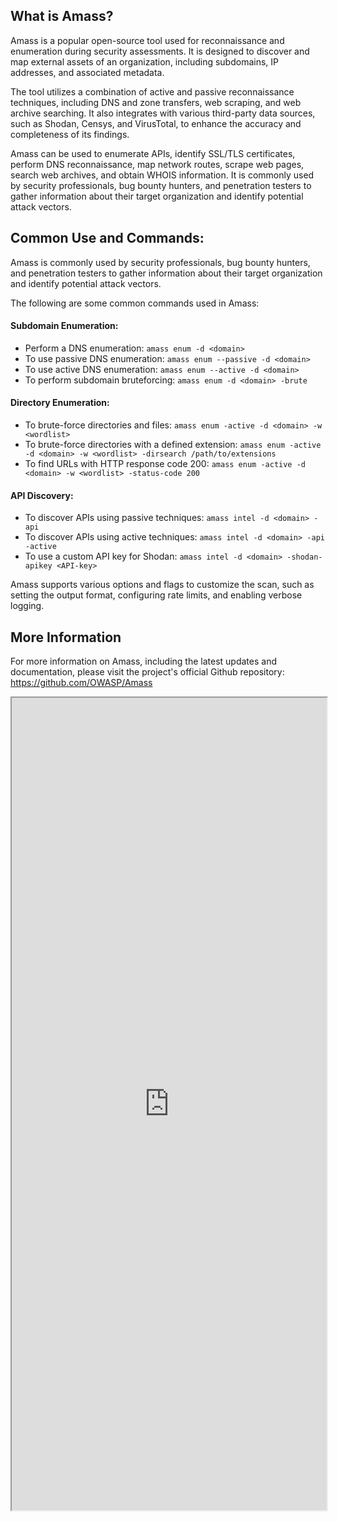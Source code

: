 ## What is Amass?

Amass is a popular open-source tool used for reconnaissance and enumeration during security assessments. It is designed to discover and map external assets of an organization, including subdomains, IP addresses, and associated metadata.

The tool utilizes a combination of active and passive reconnaissance techniques, including DNS and zone transfers, web scraping, and web archive searching. It also integrates with various third-party data sources, such as Shodan, Censys, and VirusTotal, to enhance the accuracy and completeness of its findings.

Amass can be used to enumerate APIs, identify SSL/TLS certificates, perform DNS reconnaissance, map network routes, scrape web pages, search web archives, and obtain WHOIS information. It is commonly used by security professionals, bug bounty hunters, and penetration testers to gather information about their target organization and identify potential attack vectors.

## Common Use and Commands:
Amass is commonly used by security professionals, bug bounty hunters, and penetration testers to gather information about their target organization and identify potential attack vectors.

The following are some common commands used in Amass:

#### Subdomain Enumeration:
-  Perform a DNS enumeration: `amass enum -d <domain>`
-   To use passive DNS enumeration: `amass enum --passive -d <domain>`
-   To use active DNS enumeration: `amass enum --active -d <domain>`
-   To perform subdomain bruteforcing: `amass enum -d <domain> -brute`

#### Directory Enumeration:
-   To brute-force directories and files: `amass enum -active -d <domain> -w <wordlist>`
-   To brute-force directories with a defined extension: `amass enum -active -d <domain> -w <wordlist> -dirsearch /path/to/extensions`
-   To find URLs with HTTP response code 200: `amass enum -active -d <domain> -w <wordlist> -status-code 200`

#### API Discovery:
-   To discover APIs using passive techniques: `amass intel -d <domain> -api`
-   To discover APIs using active techniques: `amass intel -d <domain> -api -active`
-   To use a custom API key for Shodan: `amass intel -d <domain> -shodan-apikey <API-key>`

Amass supports various options and flags to customize the scan, such as setting the output format, configuring rate limits, and enabling verbose logging.

## More Information
For more information on Amass, including the latest updates and documentation, please visit the project's official Github repository: https://github.com/OWASP/Amass

<iframe src="https://github.com/OWASP/Amass" width="100%" height="1300"></iframe>